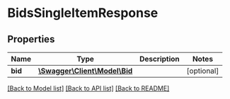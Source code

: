 # BidsSingleItemResponse

## Properties
Name | Type | Description | Notes
------------ | ------------- | ------------- | -------------
**bid** | [**\Swagger\Client\Model\Bid**](Bid.md) |  | [optional] 

[[Back to Model list]](../README.md#documentation-for-models) [[Back to API list]](../README.md#documentation-for-api-endpoints) [[Back to README]](../README.md)


